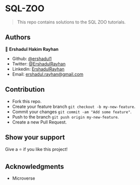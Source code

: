 # SQL-ZOO

> This repo contains solutions to the SQL ZOO tutorials.

## Authors

 👤 **Ershadul Hakim Rayhan**

- Github: [@ershadul1](https://github.com/ershadul1)
- Twitter: [@ErshadulRayhan](https://twitter.com/ErshadulRayhan)
- Linkedin: [ErshadulRayhan](https://www.linkedin.com/in/ershadul-hakim-rayhan-a5a17649/)
- Email:  [ershadul.rayhan@gmail.com](mailto:ershadul.rayhan@gmail.com)

## Contribution

* Fork this repo.
* Create your feature branch `git checkout -b my-new-feature`.
* Commit your changes `git commit -am "Add some feature"`.
* Push to the branch `git push origin my-new-feature`.
* Create a new Pull Request.

## Show your support

Give a ⭐️ if you like this project!
​
## Acknowledgments

- Microverse
